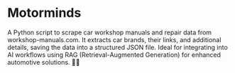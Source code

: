 # Motorminds
A Python script to scrape car workshop manuals and repair data from workshop-manuals.com. It extracts car brands, their links, and additional details, saving the data into a structured JSON file. Ideal for integrating into AI workflows using RAG (Retrieval-Augmented Generation) for enhanced automotive solutions. 🚗🔧
